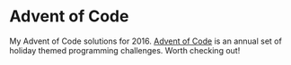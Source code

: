 # Advent of Code
My Advent of Code solutions for 2016. [Advent of Code](http://adventofcode.com/) is an annual set of holiday themed programming challenges. Worth checking out!
